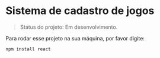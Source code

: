 <h1> Sistema de cadastro de jogos </h1>

>Status do projeto: Em desenvolvimento.

Para rodar esse projeto na sua máquina, por favor digite:

```
npm install react
```
